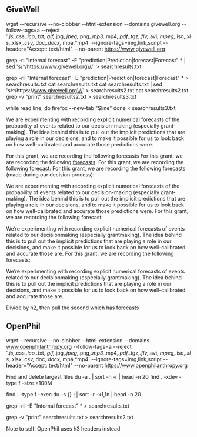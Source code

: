 ## GiveWell

wget --recursive --no-clobber --html-extension --domains givewell.org --follow-tags=a --reject '*.js,*.css,*.ico,*.txt,*.gif,*.jpg,*.jpeg,*.png,*.mp3,*.mp4,*.pdf,*.tgz,*.flv,*.avi,*.mpeg,*.iso,*.xls,*.xlsx,*.csv,*.doc,*.docx,*.mpa,*mp4'     --ignore-tags=img,link,script --header="Accept: text/html" --no-parent     https://www.givewell.org 

grep -ri "Internal forecast" -E "prediction|Prediction|forecast|Forecast" * | sed 's/^/https:\/\/www.givewell.org\//' > searchresults.txt

grep -ril "Internal forecast" -E "prediction|Prediction|forecast|Forecast" * > searchresults.txt
cat searchresults.txt
cat searchresults.txt | sed 's/^/https:\/\/www.givewell.org\//' > searchresults2.txt
cat searchresults2.txt
grep -v "print" searchresults2.txt > searchresults3.txt


while read line; do
    firefox --new-tab "$line"
done < searchresults3.txt

We are experimenting with recording explicit numerical forecasts of the probability of events related to our decision-making (especially grant-making). The idea behind this is to pull out the implicit predictions that are playing a role in our decisions, and to make it possible for us to look back on how well-calibrated and accurate those predictions were.

For this grant, we are recording the following forecasts
For this grant, we are recording the following <a href="https://www.givewell.org/research/internal-forecasts">forecasts</a>: 
For this grant, we are recording the following <a href="https://www.givewell.org/research/internal-forecasts">forecast</a>: 
For this grant, we are recording the following forecasts (made during our decision process):

We are experimenting with recording explicit numerical forecasts of the probability of events related to our decision-making (especially grant-making). The idea behind this is to pull out the implicit predictions that are playing a role in our decisions, and to make it possible for us to look back on how well-calibrated and accurate those predictions were. For this grant, we are recording the following forecast:

We’re experimenting with recording explicit numerical forecasts of events related to our decisionmaking (especially grantmaking). The idea behind this is to pull out the implicit predictions that are playing a role in our decisions, and make it possible for us to look back on how well-calibrated and accurate those are. For this grant, we are recording the following forecasts:

We’re experimenting with recording explicit numerical forecasts of events related to our decisionmaking (especially grantmaking). The idea behind this is to pull out the implicit predictions that are playing a role in our decisions, and make it possible for us to look back on how well-calibrated and accurate those are.

Divide by h2, then pull the second which has forecasts

## OpenPhil

wget --recursive --no-clobber --html-extension --domains www.openphilanthropy.org --follow-tags=a --reject '*.js,*.css,*.ico,*.txt,*.gif,*.jpg,*.jpeg,*.png,*.mp3,*.mp4,*.pdf,*.tgz,*.flv,*.avi,*.mpeg,*.iso,*.xls,*.xlsx,*.csv,*.doc,*.docx,*.mpa,*mp4'     --ignore-tags=img,link,script --header="Accept: text/html" --no-parent https://www.openphilanthropy.org 

Find and delete largest files
du -a . | sort -n -r | head -n 20
find . -xdev -type f -size +100M

find . -type f -exec du -s {} \; | sort -r -k1,1n | head -n 20


grep -ril -E "Internal forecast" *  > searchresults.txt

grep -v "print" searchresults.txt > searchresults2.txt

Note to self: OpenPhil uses h3 headers instead.
